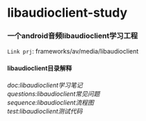 # libaudioclient-study
### 一个android音频libaudioclient学习工程
`Link prj`: frameworks/av/media/libaudioclient  
#### libaudioclient目录解释
_doc:libaudioclient学习笔记_  
_questions:libaudioclient常见问题_  
_sequence:libaudioclient流程图_  
_test:libaudioclient测试代码_  

